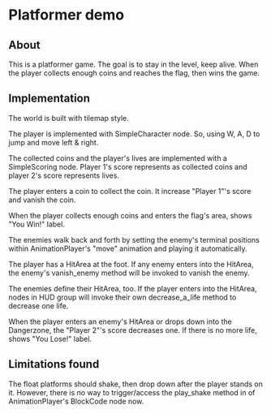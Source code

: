 # Platformer demo

## About

This is a platformer game. The goal is to stay in the level, keep alive.
When the player collects enough coins and reaches the flag, then wins
the game.

## Implementation

The world is built with tilemap style.

The player is implemented with SimpleCharacter node. So, using W, A, D to jump
and move left & right.

The collected coins and the player's lives are implemented with a SimpleScoring
node. Player 1's score represents as collected coins and player 2's score
represents lives.

The player enters a coin to collect the coin. It increase "Player 1"'s score and
vanish the coin.

When the player collects enough coins and enters the flag's area, shows "You
Win!" label.

The enemies walk back and forth by setting the enemy's terminal positions within
AnimationPlayer's "move" animation and playing it automatically.

The player has a HitArea at the foot. If any enemy enters into the HitArea, the
enemy's vanish_enemy method will be invoked to vanish the enemy.

The enemies define their HitArea, too. If the player enters into the HitArea,
nodes in HUD group will invoke their own decrease_a_life method to decrease one
life.

When the player enters an enemy's HitArea or drops down into the Dangerzone, the
"Player 2"'s score decreases one. If there is no more life, shows "You Lose!"
label.

## Limitations found

The float platforms should shake, then drop down after the player stands on it.
However, there is no way to trigger/access the play_shake method in of
AnimationPlayer's BlockCode node now.

